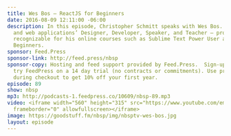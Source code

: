 ```yaml
---
title: Wes Bos — ReactJS for Beginners
date: 2016-08-09 12:11:00 -06:00
description: In this episode, Christopher Schmitt speaks with Wes Bos. Wes is a site
  and web applications’ Designer, Developer, Speaker, and Teacher — probably most
  recognizable for his online courses such as Sublime Text Power User and React For
  Beginners.
sponsor: Feed.Press
sponsor-link: http://feed.press/nbsp
sponsor-copy: Hosting and feed support provided by Feed.Press.  Sign-up today and
  try FeedPress on a 14 day trial (no contracts or commitments). Use promo code *nbsp*
  during checkout to get 10% off your first year.
episode: 89
show: nbsp
mp3: http://podcasts-1.feedpress.co/10609/nbsp-89.mp3
video: <iframe width="560" height="315" src="https://www.youtube.com/embed/Ww0nQJYvy9M"
  frameborder="0" allowfullscreen></iframe>
image: https://goodstuff.fm/nbsp/img/nbsptv-wes-bos.jpg
layout: episode
---
```


